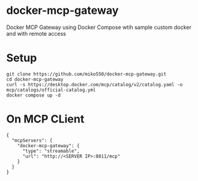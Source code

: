 # docker-mcp-gateway
Docker MCP Gateway using Docker Compose wtih sample custom docker and with remote access

# Setup
```
git clone https://github.com/miko550/docker-mcp-gateway.git
cd docker-mcp-gateway
curl -s https://desktop.docker.com/mcp/catalog/v2/catalog.yaml -o mcp/catalogs/official-catalog.yml
docker compose up -d
```

# On MCP CLient
```
{
  "mcpServers": {
    "docker-mcp-gateway": {
      "type": "streamable",
      "url": "http://<SERVER IP>:8811/mcp"
    }
  }
}
```

